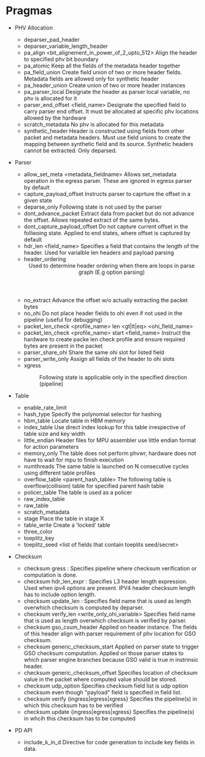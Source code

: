 Pragmas
=======

* PHV Allocation
    * deparser_pad_header
    * deparser_variable_length_header
    * pa_align <bit_alignement_in_power_of_2_upto_512>
        Align the header to specified phv bit boundary
    * pa_atomic
        Keep all the fields of the metadata header together
    * pa_field_union <direction> <list of header.field>
        Create field union of two or more header fields. Metadata fields are allowed only for
        synthetic header
    * pa_header_union <direction> <list of header instances>
        Create union of two or more header instances
    * pa_parser_local
        Designate the header as parser local variable, no phv is allocated for it
    * parser_end_offset <field_name>
        Designate the specified field to carry parser end offset. It must be allocated at specific 
        phv locations allowed by the hardware
    * scratch_metadata
        No phv is allocated for this metadata
    * synthetic_header
        Header is constructed using fields from other packet and metadata headers.
        Must use field unions to create the mapping between synthetic field and its source.
        Synthetic headers cannot be extracted. Only deparsed.

* Parser
    * allow_set_meta <metadata_fieldname>
        Allows set_metadata operation in the egress parser. These are ignored in egress parser by 
        default
    * capture_payload_offset
        Instructs parser to caprture the offset in a given state
    * deparse_only
        Following state is not used by the parser
    * dont_advance_packet
        Extract data from packet but do not advance the offset. Allows repeated extract of the same
        bytes.
    * dont_capture_payload_offset
        Do not capture current offset in the follwoing state. Applied to end states, where offset is
        captured by default
    * hdr_len <field_name>
        Specifies a field that contains the length of the header. Used for varialble len
        headers and payload parsing
    * header_ordering <header list>
        Used to determine header ordering when there are loops in parse graph (E.g option parsing)
    * no_extract
        Advance the offset w/o actually extracting the packet bytes
    * no_ohi <direction>
        Do not place header fields to ohi even if not used in the pipeline (useful for debugging)
    * packet_len_check <profile_name> len <gt|lt|eq> <ohi_field_name>
    * packet_len_check <profile_name> start <field_name>
        Instruct the hardware to create packe len check profile and ensure required bytes are
        present in the packet
    * parser_share_ohi <list of ohi_fields>
        Share the same ohi slot for listed field
    * parser_write_only
        Assign all fields of the header to ohi slots
    * xgress <dir>
        Following state is applicable only in the specified direction (pipeline)

* Table
    * enable_rate_limit
    * hash_type
        Specify the polynomial selector for hashing
    * hbm_table
        Locate table in HBM memory
    * index_table
        Use direct index lookup for this table irrespective of table size and key width
    * little_endian
        Header files for MPU assembler use little endian format for action parameters
    * memory_only
        The table does not perform phvwr, hardware does not have to wait for mpu to finish execution
    * numthreads <N>
        The same table is launched on N consecutive cycles using different table profiles
    * overflow_table <parent_hash_table>
        The following table is overflow(collision) table for specified parent hash table
    * policer_table
        The table is used as a policer
    * raw_index_table
    * raw_table
    * scratch_metadata
    * stage <X>
        Place the table in stage X
    * table_write
        Create a 'locked' table
    * three_color
    * toeplitz_key <list of fields that contain toeplitz key>
    * toeplitz_seed <list of fields that contain toeplits seed/secret>

* Checksum
    * checksum gress :
        Specifies pipeline where checksum verification or computation is done.
    * checksum hdr_len_expr <parser expression>:
        Specifies L3 header length expression. Used when ipv4 options are present.
        IPV4 header checksum length has to include option length.
    * checksum update_len <field name from header instance with pragma deparser_variable_length_header>:
        Specifies field name that is used as length overwhich checksum is computed  by deparser.
    * checksum verify_len <write_only_ohi_variable>
        Specifies field name that is used as length overwhich checksum is verified by parser.
    * checksum gso_csum_header
        Applied on header instance. The fields of this header align with parser requirement
        of phv location for GSO checksum.
    * checksum generic_checksum_start <header-field>
        Applied on parser state to trigger GSO checksum computation. Applied on those parser states
        to which parser engine branches because GSO valid is true in instrinsic header.
    * checksum generic_checksum_offset <header-field>
        Specifies location of checksum value in the packet where computed value should be stored.
    * checksum udp_option
        Specifies checksum field list is udp option checksum even though "payload" field
        is specified in field list.
    * checksum verify {ingress|egress|xgress}
        Specifies the pipeline(s) in which this checksum has to be verified
    * checksum update {ingress|egress|xgress}
        Specifies the pipeline(s) in whcih this checksum has to be computed

* PD API
    * include_k_in_d
        Directive for code generation to include key fields in data.


